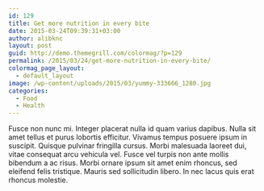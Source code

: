 ```yaml
---
id: 129
title: Get more nutrition in every bite
date: 2015-03-24T09:39:31+03:00
author: alibknc
layout: post
guid: http://demo.themegrill.com/colormag/?p=129
permalink: /2015/03/24/get-more-nutrition-in-every-bite/
colormag_page_layout:
  - default_layout
image: /wp-content/uploads/2015/03/yummy-333666_1280.jpg
categories:
  - Food
  - Health
---
```

Fusce non nunc mi. Integer placerat nulla id quam varius dapibus. Nulla sit amet tellus et purus lobortis efficitur. Vivamus tempus posuere ipsum in suscipit. Quisque pulvinar fringilla cursus. Morbi malesuada laoreet dui, vitae consequat arcu vehicula vel. Fusce vel turpis non ante mollis bibendum a ac risus. Morbi ornare ipsum sit amet enim rhoncus, sed eleifend felis tristique. Mauris sed sollicitudin libero. In nec lacus quis erat rhoncus molestie.